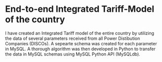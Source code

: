 # End-to-end Integrated Tariff-Model of the country
I have created an Integrated Tariff model of the entire country by utilizing the data of several parameters received from all Power Distibution Companies (DISCOs).
A sepearte schema was created for each parameter in MySQL.
A thorough algorithm was then developed in Python to transfer the data in MySQL schemas using MySQL Python API (MySQLdb).
